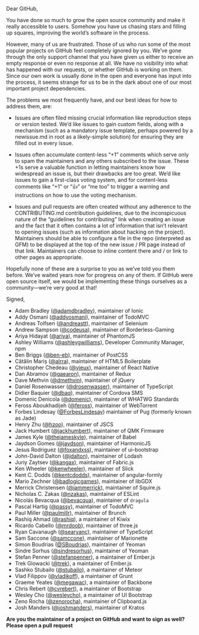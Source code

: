 Dear GitHub,

You have done so much to grow the open source community and make it really
accessible to users. Somehow you have us chasing stars and filling up squares,
improving the world’s software in the process.

However, many of us are frustrated. Those of us who run some of the most popular
projects on GitHub feel completely ignored by you. We’ve gone through the only
support channel that you have given us either to receive an empty response or
even no response at all. We have no visibility into what has happened with our
requests, or whether GitHub is working on them. Since our own work is usually
done in the open and everyone has input into the process, it seems strange for
us to be in the dark about one of our most important project dependencies.

The problems we most frequently have, and our best ideas for how to address
them, are:

- Issues are often filed missing crucial information like reproduction steps or
  version tested. We’d like issues to gain custom fields, along with a mechanism
  (such as a mandatory issue template, perhaps powered by a newissue.md in root
  as a likely-simple solution) for ensuring they are filled out in every issue.
- Issues often accumulate content-less “+1” comments which serve only to spam
  the maintainers and any others subscribed to the issue. These +1s serve a
  valuable function in letting maintainers know how widespread an issue is, but
  their drawbacks are too great. We’d like issues to gain a first-class voting
  system, and for content-less comments like “+1” or “:+1:” or “me too” to
  trigger a warning and instructions on how to use the voting mechanism.

- Issues and pull requests are often created without any adherence to the
  CONTRIBUTING.md contribution guidelines, due to the inconspicuous nature of
  the “guidelines for contributing” link when creating an issue and the fact
  that it often contains a lot of information that isn’t relevant to opening
  issues (such as information about hacking on the project). Maintainers should
  be able to configure a file in the repo (interpreted as GFM) to be displayed
  at the top of the new issue / PR page instead of that link. Maintainers can
  choose to inline content there and / or link to other pages as appropriate.

Hopefully none of these are a surprise to you as we’ve told you them before.
We’ve waited years now for progress on any of them. If GitHub were open source
itself, we would be implementing these things ourselves as a community—we’re
very good at that!

Signed,

- Adam Bradley ([@adamdbradley](https://github.com/adamdbradley)), maintainer of Ionic
- Addy Osmani ([@addyosmani](https://github.com/addyosmani)), maintainer of TodoMVC
- Andreas Tolfsen ([@andreastt](https://github.com/andreastt)), maintainer of Selenium
- Andrew Sampson ([@codeusa](https://github.com/codeusa)), maintainer of Borderless-Gaming
- Ariya Hidayat ([@ariya](https://github.com/ariya)), maintainer of PhantomJS
- Ashley Williams ([@ashleygwilliams](https://github.com/ashleygwilliams)), Developer Community Manager, npm
- Ben Briggs ([@ben-eb](https://github.com/ben-eb)), maintainer of PostCSS
- Cătălin Mariș ([@alrra](https://github.com/alrra)), maintainer of HTML5 Boilerplate
- Christopher Chedeau ([@vjeux](https://github.com/vjeux)), maintainer of React Native
- Dan Abramov ([@gaearon](http://github.com/gaearon)), maintainer of Redux
- Dave Methvin ([@dmethvin](https://github.com/dmethvin)), maintainer of jQuery
- Daniel Rosenwasser ([@drosenwasser](https://github.com/DanielRosenwasser)), maintainer of TypeScript
- Didier Baquier ([@dbaq](https://github.com/dbaq)), maintainer of Cordova SMS
- Domenic Denicola ([@domenic](https://github.com/domenic)), maintainer of WHATWG Standards
- Feross Aboukhadijeh ([@feross](https://github.com/feross)), maintainer of WebTorrent
- Forbes Lindesay ([@ForbesLindesay](https://github.com/ForbesLindesay)) maintainer of Pug (formerly known as Jade)
- Henry Zhu ([@hzoo](https://github.com/hzoo)), maintainer of JSCS
- Jack Humbert ([@jackhumbert](https://github.com/jackhumbert)), maintainer of QMK Firmware
- James Kyle ([@thejameskyle](https://github.com/thejameskyle)), maintainer of Babel
- Jaydson Gomes ([@jaydson](https://github.com/jaydson)), maintainer of HarmonicJS
- Jesus Rodriguez ([@foxandxss](https://github.com/Foxandxss/)), maintainer of ui-bootstrap
- John-David Dalton ([@jdalton](https://github.com/jdalton)), maintainer of Lodash
- Juriy Zaytsev ([@kangax](https://github.com/kangax)), maintainer of Fabric.js
- Ken Wheeler ([@kenwheeler](https://github.com/kenwheeler)), maintainer of Slick
- Kent C. Dodds ([@kentcdodds](https://github.com/kentcdodds)), maintainer of angular-formly
- Mario Zechner ([@badlogicgames](https://github.com/badlogic)), maintainer of libGDX
- Merrick Christensen ([@iammerrick](https://github.com/iammerrick)), maintainer of Squire.js
- Nicholas C. Zakas ([@nzakas](https://github.com/nzakas)), maintainer of ESLint
- Nicolás Bevacqua ([@bevacqua](https://github.com/bevacqua)), maintainer of `dragula`
- Pascal Hartig ([@passy](https://github.com/passy)), maintainer of TodoMVC
- Paul Miller ([@paulmillr](https://github.com/paulmillr)), maintainer of Brunch
- Rashiq Ahmad ([@rashiq](https://github.com/rashiq)), a maintainer of Kiwix
- Ricardo Cabello ([@mrdoob](https://github.com/mrdoob)), maintainer of three.js
- Ryan Cavanaugh ([@searyanc](https://github.com/RyanCavanaugh)), maintainer of TypeScript
- Sam Saccone ([@samccone](https://github.com/samccone)), maintainer of Marionette
- Simon Boudrias ([@SBoudrias](https://github.com/SBoudrias)), maintainer of Yeoman
- Sindre Sorhus ([@sindresorhus](https://github.com/sindresorhus)), maintainer of Yeoman
- Stefan Penner ([@stefanpenner](https://github.com/stefanpenner)), a maintainer of Ember.js
- Trek Glowacki ([@trek](https://github.com/trek)), a maintainer of Ember.js
- Sashko Stubailo ([@stubailo](https://github.com/trek)), a maintainer of Meteor
- Vlad Filippov ([@vladikoff](https://github.com/vladikoff)), a maintainer of Grunt
- Graeme Yeates ([@megawac](https://github.com/megawac)), a maintainer of Backbone
- Chris Rebert ([@cvrebert](https://github.com/cvrebert)), a maintainer of Bootstrap
- Wesley Cho ([@wesleycho](https://github.com/wesleycho)), a maintainer of UI Bootstrap
- Zeno Rocha ([@zenorocha](https://github.com/zenorocha)), maintainer of Clipboard.js
- Josh Manders ([@joshmanders](https://github.com/joshmanders)), maintainer of Kratos

**Are you the maintainer of a project on GitHub and want to sign as well? Please open a pull request**
